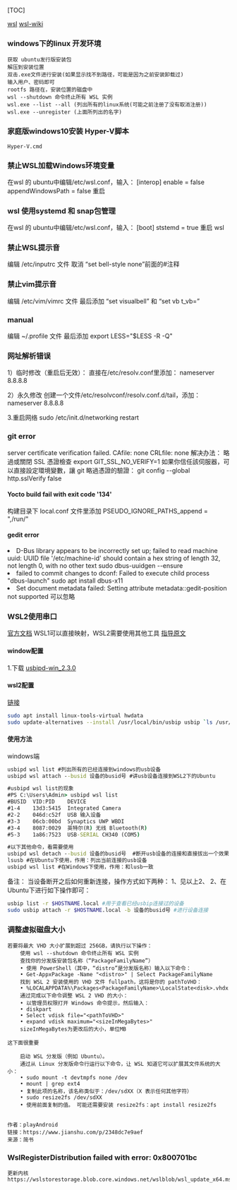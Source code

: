 [TOC]

[wsl](https://docs.microsoft.com/zh-cn/windows/wsl/about)
[wsl-wiki](https://wiki.ubuntu.com/WSL#Installing_Ubuntu_on_WSL_via_rootfs)


### windows下的linux 开发环境

	获取 ubuntu发行版安装包
	解压到安装位置
	双击.exe文件进行安装(如果显示找不到路径，可能是因为之前安装卸载过)
	输入用户、密码即可
	rootfs 路径在，安装位置的磁盘中
	wsl --shutdown 命令终止所有 WSL 实例
	wsl.exe --list --all (列出所有的linux系统(可能之前注册了没有取消注册))
	wsl.exe --unregister (上面所列出的名字)


### 家庭版windows10安装 Hyper-V脚本
	Hyper-V.cmd

### 禁止WSL加载Windows环境变量
<p>在wsl 的 ubuntu中编辑/etc/wsl.conf，输入：
[interop]
enable = false
appendWindowsPath = false
重启
</p>

### wsl 使用systemd 和 snap包管理
<p>在wsl 的 ubuntu中编辑/etc/wsl.conf，输入：
[boot]
ststemd = true
重启 wsl
</p>

### 禁止WSL提示音
编辑 /etc/inputrc 文件
取消 “set bell-style none”前面的#注释

### 禁止vim提示音
编辑 /etc/vim/vimrc 文件
最后添加 “set visualbell” 和 “set vb t_vb=”

### manual
编辑 ~/.profile 文件
最后添加 export LESS="$LESS -R -Q"


### 网址解析错误
<p>
1）临时修改（重启后无效）：
直接在/etc/resolv.conf里添加：
nameserver 8.8.8.8

2）永久修改
创建一个文件/etc/resolvconf/resolv.conf.d/tail，添加：
nameserver 8.8.8.8

3.重启网络
sudo /etc/init.d/networking restart
</p>

### git error
<p>server certificate verification failed. CAfile: none CRLfile: none
解决办法：
略過或關閉 SSL 憑證檢查
export GIT_SSL_NO_VERIFY=1
如果你信任該伺服器，可以直接設定環境變數，讓 git 略過憑證的驗證：
git config --global http.sslVerify false
</p>



#### Yocto build fail with exit code '134'
<p>构建目录下 local.conf 文件里添加
PSEUDO_IGNORE_PATHS_append = ",/run/"
</p>

#### gedit error
<p>
<li>D-Bus library appears to be incorrectly set up; failed to read machine uuid: UUID file '/etc/machine-id' should contain a hex string of length 32, not length 0, with no other text
sudo  dbus-uuidgen --ensure

<li>failed to commit changes to dconf: Failed to execute child process "dbus-launch" 
sudo apt install dbus-x11

<li>Set document metadata failed: Setting attribute metadata::gedit-position not supported
可以忽略
</p>

### WSL2使用串口
[官方文档](https://learn.microsoft.com/zh-cn/windows/wsl/connect-usb)
	WSL1可以直接映射，WSL2需要使用其他工具
[指导原文](https://blog.csdn.net/qq_28695769/article/details/125202748)
#### window配置
1.下载 [usbipd-win_2.3.0](https://github.com/dorssel/usbipd-win/releases)
#### wsl2配置
[链接](https://github.com/dorssel/usbipd-win/wiki/WSL-support)
```bash
sudo apt install linux-tools-virtual hwdata
sudo update-alternatives --install /usr/local/bin/usbip usbip `ls /usr/lib/linux-tools/*/usbip | tail -n1` 20
```
#### 使用方法
windows端
```cmd
usbipd wsl list #列出所有的已经连接到windows的usb设备
usbipd wsl attach --busid 设备的busid号 #讲usb设备连接到WSL2下的Ubuntu

#usbipd wsl list的现象
#PS C:\Users\Admin> usbipd wsl list
#BUSID  VID:PID    DEVICE                                                        STATE
#1-4    13d3:5415  Integrated Camera                                             Not attached
#2-2    046d:c52f  USB 输入设备                                                  Not attached
#3-3    06cb:00bd  Synaptics UWP WBDI                                            Not attached
#3-4    8087:0029  英特尔(R) 无线 Bluetooth(R)                                   Not attached
#5-3    1a86:7523  USB-SERIAL CH340 (COM5)                                       Attached

#以下其他命令，看需要使用
usbipd wsl detach --busid 设备的busid号  #断开usb设备的连接和直接拔出一个效果
lsusb #在Ubuntu下使用，作用：列出当前连接的usb设备
usbipd wsl list #在Windows下使用，作用：和lusb一致
```

备注：
当设备断开之后如何重新连接，操作方式如下两种：
1、见以上2、
2、在Ubuntu下进行如下操作即可：
```bash
usbip list -r $HOSTNAME.local #用于查看已经usbip连接过的设备
sudo usbip attach -r $HOSTNAME.local -b 设备的busid号 #进行设备连接
```


### 调整虚拟磁盘大小

	若要将最大 VHD 大小扩展到超过 256GB，请执行以下操作：
		使用 wsl --shutdown 命令终止所有 WSL 实例
		查找你的分发版安装包名称（“PackageFamilyName”）
		• 使用 PowerShell（其中，“distro”是分发版名称）输入以下命令：
		• Get-AppxPackage -Name "<distro>" | Select PackageFamilyName
		找到 WSL 2 安装使用的 VHD 文件 fullpath，这将是你的 pathToVHD：
		• %LOCALAPPDATA%\Packages<PackageFamilyName>\LocalState<disk>.vhdx
		通过完成以下命令调整 WSL 2 VHD 的大小：
		• 以管理员权限打开 Windows 命令提示，然后输入：
		• diskpart
		• Select vdisk file="<pathToVHD>"
		• expand vdisk maximum="<sizeInMegaBytes>"
		sizeInMegaBytes为更改后的大小，单位MB

	这下面很重要

		启动 WSL 分发版（例如 Ubuntu）。
		通过从 Linux 分发版命令行运行以下命令，让 WSL 知道它可以扩展其文件系统的大小：
		• sudo mount -t devtmpfs none /dev
		• mount | grep ext4
		• 复制此项的名称，该名称类似于：/dev/sdXX（X 表示任何其他字符）
		• sudo resize2fs /dev/sdXX
		• 使用前面复制的值。 可能还需要安装 resize2fs：apt install resize2fs


	作者：playAndroid
	链接：https://www.jianshu.com/p/2348dc7e9aef
	来源：简书

### WslRegisterDistribution failed with error: 0x800701bc
	更新内核
	https://wslstorestorage.blob.core.windows.net/wslblob/wsl_update_x64.msi
